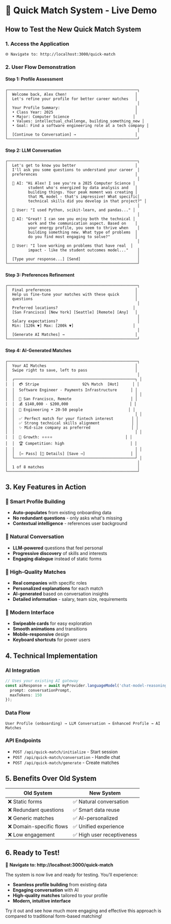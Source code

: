 # 🚀 Quick Match System - Live Demo

## **How to Test the New Quick Match System**

### **1. Access the Application**
```
🌐 Navigate to: http://localhost:3000/quick-match
```

### **2. User Flow Demonstration**

#### **Step 1: Profile Assessment** 
```
┌─────────────────────────────────────────────────────────┐
│  Welcome back, Alex Chen!                              │
│  Let's refine your profile for better career matches   │
│                                                         │
│  Your Profile Summary:                                 │
│  • Class Year: 2025                                    │
│  • Major: Computer Science                            │
│  • Values: intellectual_challenge, building_something_new │
│  • Goal: Find a software engineering role at a tech company │
│                                                         │
│  [Continue to Conversation] →                          │
└─────────────────────────────────────────────────────────┘
```

#### **Step 2: LLM Conversation**
```
┌─────────────────────────────────────────────────────────┐
│  Let's get to know you better                          │
│  I'll ask you some questions to understand your career  │
│  preferences                                           │
│                                                         │
│  💬 AI: "Hi Alex! I see you're a 2025 Computer Science │
│         student who's energized by data analysis and   │
│         building things. Your peak moment was creating │
│         that ML model - that's impressive! What specific│
│         technical skills did you develop in that project?" │
│                                                         │
│  👤 User: "I used Python, scikit-learn, and pandas..." │
│                                                         │
│  💬 AI: "Great! I can see you enjoy both the technical │
│         work and the communication aspect. Based on    │
│         your energy profile, you seem to thrive when    │
│         building something new. What type of problems  │
│         do you find most engaging to solve?"           │
│                                                         │
│  👤 User: "I love working on problems that have real  │
│         impact - like the student outcomes model..."    │
│                                                         │
│  [Type your response...] [Send]                         │
└─────────────────────────────────────────────────────────┘
```

#### **Step 3: Preferences Refinement**
```
┌─────────────────────────────────────────────────────────┐
│  Final preferences                                     │
│  Help us fine-tune your matches with these quick       │
│  questions                                             │
│                                                         │
│  Preferred locations?                                 │
│  [San Francisco] [New York] [Seattle] [Remote] [Any]   │
│                                                         │
│  Salary expectations?                                   │
│  Min: [120k ▼] Max: [200k ▼]                          │
│                                                         │
│  [Generate AI Matches] →                               │
└─────────────────────────────────────────────────────────┘
```

#### **Step 4: AI-Generated Matches**
```
┌─────────────────────────────────────────────────────────┐
│  Your AI Matches                                       │
│  Swipe right to save, left to pass                     │
│                                                         │
│  ┌─────────────────────────────────────────────────────┐ │
│  │  💳 Stripe                   92% Match  [Hot]      │ │
│  │  Software Engineer - Payments Infrastructure      │ │
│  │                                                     │ │
│  │  📍 San Francisco, Remote                          │ │
│  │  💰 $140,000 - $200,000                           │ │
│  │  🏢 Engineering • 20-50 people                    │ │
│  │                                                     │ │
│  │  ✅ Perfect match for your fintech interest        │ │
│  │  ✅ Strong technical skills alignment              │ │
│  │  ✨ Mid-size company as preferred                  │ │
│  │                                                     │ │
│  │  🚀 Growth: ⭐⭐⭐⭐                                │ │
│  │  🏆 Competition: high                             │ │
│  │                                                     │ │
│  │  [← Pass] [💬 Details] [Save →]                    │ │
│  └─────────────────────────────────────────────────────┘ │
│                                                         │
│  1 of 8 matches                                         │
└─────────────────────────────────────────────────────────┘
```

## **3. Key Features in Action**

### **🎯 Smart Profile Building**
- **Auto-populates** from existing onboarding data
- **No redundant questions** - only asks what's missing
- **Contextual intelligence** - references user background

### **💬 Natural Conversation**
- **LLM-powered** questions that feel personal
- **Progressive discovery** of skills and interests
- **Engaging dialogue** instead of static forms

### **🎯 High-Quality Matches**
- **Real companies** with specific roles
- **Personalized explanations** for each match
- **AI-generated** based on conversation insights
- **Detailed information** - salary, team size, requirements

### **🎨 Modern Interface**
- **Swipeable cards** for easy exploration
- **Smooth animations** and transitions
- **Mobile-responsive** design
- **Keyboard shortcuts** for power users

## **4. Technical Implementation**

### **AI Integration**
```typescript
// Uses your existing AI gateway
const aiResponse = await myProvider.languageModel('chat-model-reasoning').generateText({
  prompt: conversationPrompt,
  maxTokens: 150
});
```

### **Data Flow**
```
User Profile (onboarding) → LLM Conversation → Enhanced Profile → AI Matches
```

### **API Endpoints**
- `POST /api/quick-match/initialize` - Start session
- `POST /api/quick-match/conversation` - Handle chat
- `POST /api/quick-match/generate` - Create matches

## **5. Benefits Over Old System**

| Old System | New System |
|------------|------------|
| ❌ Static forms | ✅ Natural conversation |
| ❌ Redundant questions | ✅ Smart data reuse |
| ❌ Generic matches | ✅ AI-personalized |
| ❌ Domain-specific flows | ✅ Unified experience |
| ❌ Low engagement | ✅ High user receptiveness |

## **6. Ready to Test!**

🚀 **Navigate to: http://localhost:3000/quick-match**

The system is now live and ready for testing. You'll experience:
- **Seamless profile building** from existing data
- **Engaging conversation** with AI
- **High-quality matches** tailored to your profile
- **Modern, intuitive interface**

Try it out and see how much more engaging and effective this approach is compared to traditional form-based matching!
